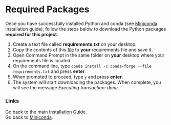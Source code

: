 # Required Packages

Once you have successfully installed Python and conda (see [Miniconda](./miniconda.md) installation guide), follow the steps below to download the Python packages **required for this project**. 

1. Create a text file called **requirements.txt** on your desktop.
2. Copy the contents of this [file](./requirements.txt) to **your** requirements file and save it.
3. Open Command Prompt in the same folder on **your** desktop where your requirements file is located.
4. On the command line, type `conda install -c conda-forge --file requirements.txt` and press **enter**.
5. When prompted to proceed, type `y` and press **enter**.
6. The system will start downloading the packages. When complete, you will see the message *Executing transaction: done*.

### Links
Go back to the main [Installation Guide](./readme.md).<br>
Go back to [Miniconda](./miniconda.md).
